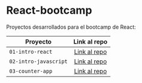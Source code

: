 # React-bootcamp 

Proyectos desarrollados para el bootcamp de React:

| Proyecto | Link al repo |
| ------------- |:----------:|
|`01-intro-react`|[Link al repo](https://github.com/AntonioRValdivia/01-intro-react)|
|`02-intro-javascript`|[Link al repo](https://github.com/AntonioRValdivia/02-intro-javascript)|
|`03-counter-app`|[Link al repo](https://github.com/AntonioRValdivia/counter-app)|

